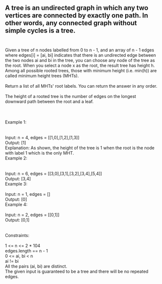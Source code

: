 ## A tree is an undirected graph in which any two vertices are connected by exactly one path. In other words, any connected graph without simple cycles is a tree. <br> <br> 
Given a tree of n nodes labelled from 0 to n - 1, and an array of n - 1 edges where edges[i] = [ai, bi] indicates that there is an undirected edge between the two nodes ai and bi in the tree, you can choose any node of the tree as the root. When you select a node x as the root, the result tree has height h. Among all possible rooted trees, those with minimum height (i.e. min(h))  are called minimum height trees (MHTs). <br> <br> 
Return a list of all MHTs' root labels. You can return the answer in any order. <br> <br> 
The height of a rooted tree is the number of edges on the longest downward path between the root and a leaf. <br> <br> <br> <br> 
Example 1: <br> <br> <br> 
Input: n = 4, edges = [[1,0],[1,2],[1,3]] <br> 
Output: [1] <br> 
Explanation: As shown, the height of the tree is 1 when the root is the node with label 1 which is the only MHT. <br> 
Example 2: <br> <br> <br> 
Input: n = 6, edges = [[3,0],[3,1],[3,2],[3,4],[5,4]] <br> 
Output: [3,4] <br> 
Example 3: <br> <br> 
Input: n = 1, edges = [] <br> 
Output: [0] <br> 
Example 4: <br> <br> 
Input: n = 2, edges = [[0,1]] <br> 
Output: [0,1] <br> <br> <br> 
Constraints: <br> <br> 
1 <= n <= 2 * 104 <br> 
edges.length == n - 1 <br> 
0 <= ai, bi < n <br> 
ai != bi <br> 
All the pairs (ai, bi) are distinct. <br> 
The given input is guaranteed to be a tree and there will be no repeated edges. <br> 
